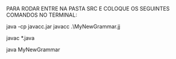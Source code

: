 PARA RODAR ENTRE NA PASTA SRC E COLOQUE OS SEGUINTES COMANDOS NO TERMINAL:

java -cp javacc.jar javacc .\MyNewGrammar.jj

javac *.java

java MyNewGrammar